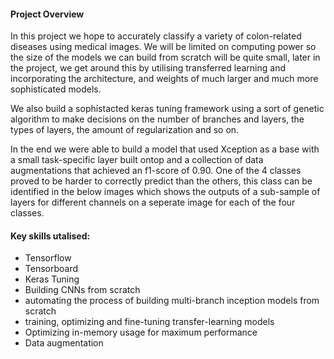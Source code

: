 #### Project Overview

In this project we hope to accurately classify a variety of colon-related diseases using medical images. We will be limited on computing power so the size of the models we can build from scratch will be quite small, later in the project, we get around this by utilising transferred learning and incorporating the architecture, and weights of much larger and much more sophisticated models.

We also build a sophistacted keras tuning framework using a sort of genetic algorithm to make decisions on the number of branches and layers, the types of layers, the amount of regularization and so on.

In the end we were able to build a model that used Xception as a base with a small task-specific layer built ontop and a collection of data augmentations that achieved an f1-score of 0.90. One of the 4 classes proved to be harder to correctly predict than the others, this class can be identified in the below images which shows the outputs of a sub-sample of layers for different channels on a seperate image for each of the four classes. 

#### Key skills utalised:

* Tensorflow
* Tensorboard
* Keras Tuning
* Building CNNs from scratch
* automating the process of building multi-branch inception models from scratch
* training, optimizing and fine-tuning transfer-learning models
* Optimizing in-memory usage for maximum performance
* Data augmentation
